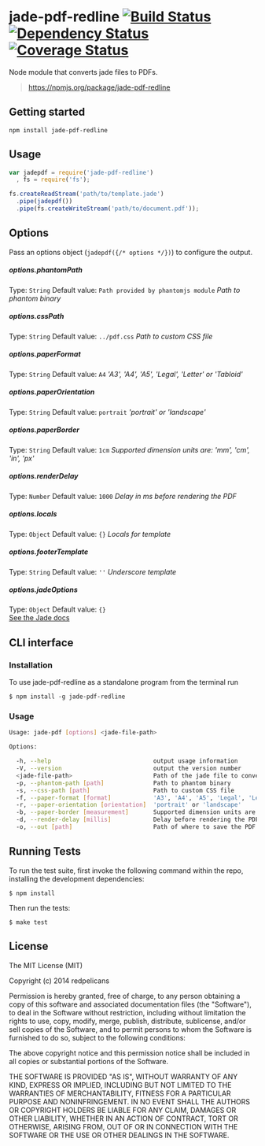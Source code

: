 jade-pdf-redline [![Build Status](https://travis-ci.org/redpelicans/jade-pdf-redline.png)](https://travis-ci.org/redpelicans/jade-pdf-redline) [![Dependency Status](https://david-dm.org/redpelicans/jade-pdf-redline.png)](https://david-dm.org/redpelicans/jade-pdf-redline) [![Coverage Status](https://coveralls.io/repos/redpelicans/jade-pdf-redline/badge.png?branch=master)](https://coveralls.io/r/redpelicans/jade-pdf-redline?branch=master)
===

Node module that converts jade files to PDFs.
> https://npmjs.org/package/jade-pdf-redline

## Getting started

    npm install jade-pdf-redline

## Usage

```javascript
var jadepdf = require('jade-pdf-redline')
  , fs = require('fs');

fs.createReadStream('path/to/template.jade')
  .pipe(jadepdf())
  .pipe(fs.createWriteStream('path/to/document.pdf'));
```

## Options

Pass an options object (`jadepdf({/* options */})`) to configure the output.

##### options.phantomPath
Type: `String`
Default value: `Path provided by phantomjs module`
*Path to phantom binary*

##### options.cssPath
Type: `String`
Default value: `../pdf.css`
*Path to custom CSS file*

##### options.paperFormat
Type: `String`
Default value: `A4`
*'A3', 'A4', 'A5', 'Legal', 'Letter' or 'Tabloid'*

##### options.paperOrientation
Type: `String`
Default value: `portrait`
*'portrait' or 'landscape'*

##### options.paperBorder
Type: `String`
Default value: `1cm`
*Supported dimension units are: 'mm', 'cm', 'in', 'px'*

##### options.renderDelay
Type: `Number`
Default value: `1000`
*Delay in ms before rendering the PDF*

##### options.locals
Type: `Object`
Default value: `{}`
*Locals for template*

##### options.footerTemplate
Type: `String`
Default value: `''`
*Underscore template*

##### options.jadeOptions
Type: `Object`
Default value: `{}`<br>
[See the Jade docs](http://jade-lang.com/api/)


## CLI interface

### Installation

To use jade-pdf-redline as a standalone program from the terminal run

    $ npm install -g jade-pdf-redline

### Usage

```sh
Usage: jade-pdf [options] <jade-file-path>

Options:

  -h, --help                             output usage information
  -V, --version                          output the version number
  <jade-file-path>                       Path of the jade file to convert
  -p, --phantom-path [path]              Path to phantom binary
  -s, --css-path [path]                  Path to custom CSS file
  -f, --paper-format [format]            'A3', 'A4', 'A5', 'Legal', 'Letter' or 'Tabloid'
  -r, --paper-orientation [orientation]  'portrait' or 'landscape'
  -b, --paper-border [measurement]       Supported dimension units are: 'mm', 'cm', 'in', 'px'
  -d, --render-delay [millis]            Delay before rendering the PDF
  -o, --out [path]                       Path of where to save the PDF
```

## Running Tests

To run the test suite, first invoke the following command within the repo, installing the development dependencies:

    $ npm install

Then run the tests:

    $ make test

## License

The MIT License (MIT)

Copyright (c) 2014 redpelicans

Permission is hereby granted, free of charge, to any person obtaining a copy of
this software and associated documentation files (the "Software"), to deal in
the Software without restriction, including without limitation the rights to
use, copy, modify, merge, publish, distribute, sublicense, and/or sell copies of
the Software, and to permit persons to whom the Software is furnished to do so,
subject to the following conditions:

The above copyright notice and this permission notice shall be included in all
copies or substantial portions of the Software.

THE SOFTWARE IS PROVIDED "AS IS", WITHOUT WARRANTY OF ANY KIND, EXPRESS OR
IMPLIED, INCLUDING BUT NOT LIMITED TO THE WARRANTIES OF MERCHANTABILITY, FITNESS
FOR A PARTICULAR PURPOSE AND NONINFRINGEMENT. IN NO EVENT SHALL THE AUTHORS OR
COPYRIGHT HOLDERS BE LIABLE FOR ANY CLAIM, DAMAGES OR OTHER LIABILITY, WHETHER
IN AN ACTION OF CONTRACT, TORT OR OTHERWISE, ARISING FROM, OUT OF OR IN
CONNECTION WITH THE SOFTWARE OR THE USE OR OTHER DEALINGS IN THE SOFTWARE.
